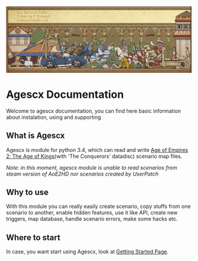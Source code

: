 ![logo](img/aoe2-mediavel-small.jpg)

# Agescx Documentation

Welcome to agescx documentation, you can find here basic information about instalation, using and supporting

## What is Agescx

Agescx is module for python 3.4, which can read and write [Age of Empires 2: The Age of Kings](http://en.wikipedia.org/wiki/Age_of_Empires_II:_The_Age_of_Kings)(with 'The Conquerors' datadisc) scenario map files.

*Note: in this moment, agescx module is unable to read scenarios from steam version of AoE2HD nor scenarios created by UserPatch*

## Why to use

With this module you can really easily create scenario, copy stuffs from one scenario to another, enable hidden features, use it like API, create new triggers, map database, handle scenario errors, make some hacks etc.

## Where to start

In case, you want start using Agescx, look at [Getting Started Page](installation.md).